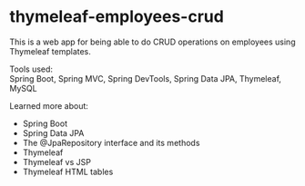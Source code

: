 # thymeleaf-employees-crud

This is a web app for being able to do CRUD operations on employees using Thymeleaf templates.

Tools used:  
Spring Boot, Spring MVC, Spring DevTools, Spring Data JPA, Thymeleaf, MySQL

Learned more about:
* Spring Boot
* Spring Data JPA
* The @JpaRepository interface and its methods
* Thymeleaf
* Thymeleaf vs JSP
* Thymeleaf HTML tables
